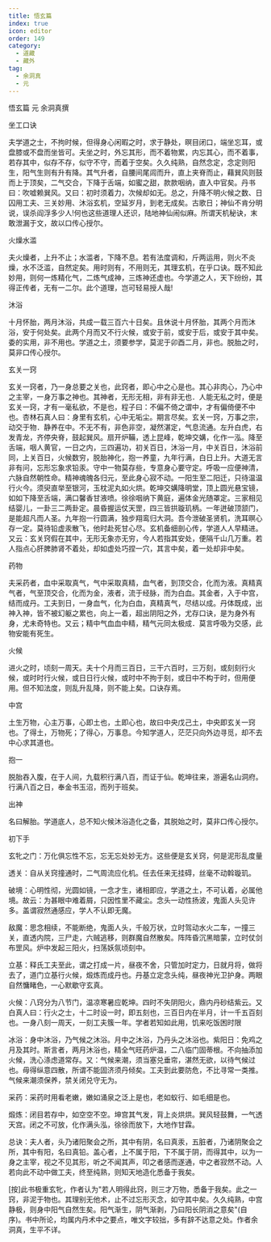 ```yaml
---
title: 悟玄篇
index: true
icon: editor
order: 149
category:
  - 道藏
  - 藏外
tag:
  - 余洞真
  - 元
---
```


悟玄篇 元 余洞真撰  

坐工口诀  

夫学道之士，不拘时候，但得身心闲暇之时，求于静处，暝目闭口，端坐忘耳，或盘膝或不盘而坐皆可。夫坐之时，外忘其形，而不着物累，内忘其心，而不着事，若存其中，似存不存，似守不守，而着于空矣。久久纯熟，自然念定，念定则阳生，阳气生则有升有降。其气升者，自腰间尾闾而升，直上夹脊而止，藉巽风则鼓而上于顶矣，二气交合，下降于舌端，如蜜之甜，款款咽纳，直入中官矣。丹书曰：吹嘘赖巽风。又曰：初时须着力，次候却如无。总之，升降不明火候之数、日囚用工夫、三关妙用、沐浴玄机，空延岁月，到老无成矣。古歌日；神仙不肯分明说，误杀阎浮多少人!何也这些道理人还识，陆地神仙闹似麻。所谓天机秘诀，末敢泄漏于文，故以口传心授尔。  

火燥水滥  

夫火燥者，上升不止；水滥者，下降不息。若有法度调和，斤两运用，则火不炎燥，水不泛滥，自然定矣。用时则有，不用则无，其理玄机，在乎口诀。既不知此妙用，则何一炼精化气，二炼气成神，三炼神还虚也。今学道之人，天下纷纷，其得正传者，无有一二尔。此个道理，岂可轻易授人哉!  

沐浴  

十月怀胎，两月沐浴，共成一载三百六十日矣。且休说十月怀胎，其两个月而沐浴，安于何处矣。此两个月而又不行火候，或安于前，或安于后，或安于其中矣。委的实用，非不用也。学道之土，须要参学，莫泥于卯酉二月，非也。脱胎之时，莫非口传心授尔。  

玄关一窍  

玄关一窍者，乃一身总要之关也，此窍者，即心中之心是也。其心非肉心，乃心中之主宰，一身万事之神也。其神者，无形无相，非有非无也．人能无私之时，便是玄关一窍，才有一毫私欲，不是也，程子曰：不偏不倚之谓中，才有偏倚便不中也。杏林石真人曰：身里有玄机，心中无垢尘。期言尽矣。玄关一窍，万事之宗，动交于物．静养在中。不无不有，非色非空，凝然湛定，气息流通。左升白虎，右发青龙，齐停央脊，鼓起巽风。扇开炉鞴，透上昆峰，乾坤交媾，化作一泓。降至舌端，咽人黄官，一日之内，三四遍功，初关百日，沐浴一月，中关百日，沐浴前同，上关百日，火候数穷，脱胎神化，抱一养童，九年行满，白日上升。大道无言非有问，忘形忘象求铅汞。守中一物莫存些，专意身心要守定。呼吸一应便神清，六脉自然朝性命。精神魂魄各归元，至此身心寂不动。一阳生至二阳迁，只待温温行火今。须臾直举至银河，玉枕泥丸如火烘。乾坤交媾降明堂，顶上圆光悬宝镜，如如下降至舌端，满口馨香甘液喷。徐徐咽纳下黄庭，遍体金光随罩定。三家相见结婴儿，一卦三二两卦定。晨昏握运仗天罡，四三皆拱璇玑柄。一年迸破顶颔门，是能超凡而人圣。九年抱一行圆满，独步翔鸾归大洞。吾今泄破圣贤机，洗耳暝心存一定。莫待铅虚汞散飞，他时赴死甘心尽。玄机备细剖心传，学道人人早精进。又云：玄关窍假在其中，无形无象亦无穷，今人若指其安处，便隔千山几万重。若人指点心肝脾肺肾不着处，却如虚处巧捏一穴，其言中矣，着一处却非中矣。  

药物  

夫采药者，血中采取真气，气中采取真精，血气者，到顶交合，化而为液。真精真气者，气至顶交合，化而为金，液者，流于经脉，而为白血。其金者，入于中宫，结而成丹。工夫到日，一身血气，化为白血，真精真气，尽结以成。丹体既成，出神入神，皆不被幻躯之累也，向上一着，超出阴阳之外，尤存口诀，是为身外有身，尤未奇特也。又云；精中气血血中精，精气元同太极成．莫言呼吸为交感，此物安能有死生。  

火候  

进火之时，顷刻一周天。夫十个月而三百日，三干六百时，三万刻，或刻刻行火候，或时时行火候，或日日行火候，或时中不拘于刻，或日中不构于时，但用便用。但不知法度，则乱升乱降，则不能上矣。口诀存焉。  

中宫  

土生万物，心主万事，心即土也，土即心也，故曰中央戊己土，中央即玄关一窍也。了得土，万物死；了得心，万事息。今知学道人，茫茫只向外边寻觅，却不去中心求其道也。  

抱一  

脱胎吞入腹，在于人间，九载积行满八百，而证于仙。乾坤往来，游遍名山洞府。行满八百之日，奉金书玉沼，而列于班矣。  

出神  

名曰解胎。学道底人，总不知火候沐浴造化之备，其脱始之时，莫非口传心授尔。  

初下手  

玄牝之门：万化俱忘性不忘，忘无忘处妙无方。这些便是玄关窍，何是泥形乱度量  

透关：自从关窍撞通时，二气周流应化机。任去任来无挂碍，丝毫不动斡璇玑。  

破境：心明性彻，光圆如镜，一念才生，诸相即应，学道之土，不可认着，必属他境。故云：为甚眼中难着屑，只因性里不藏尘。念头一动性扬波，鬼面人头见许多。盖谓寂然通感应，学人不认即无魔。  

敌魔：思念相续，不能断绝，鬼面人头，千般万状，立时驾动水火二车，一撞三关，直透内院，三尸走，六贼逃移，则群魔自然散矣。阵阵昏沉黑暗蒙，立时仗剑布罡风。炉中发起三阳火，扫荡妖氛顷刻中。  

立基：释氏工夫至此，谓之打成一片，昼夜不舍，只管加时定力，日就月将，做将去了，道门立基行火候，煅炼而成丹也。丹基立定念头纯，昼夜神光卫护身。两眼自然慵睹色，一心默歇守玄真。  

火候：八窍分为八节门，温凉寒暑应乾坤。四时不失阴阳火，鼎内丹砂结紫云。又白真人曰：行火之士，十二时设一时，即五刻也，三百日内在半月，计一千五百刻也。一身八刻一周天，一刻工夫簇一年。学者若知如此用，饥来吃饭困时限  

冰浴：身中沐浴，乃气候之沐浴。月中之沐浴，乃丹头之沐浴也。紫阳日：免鸡之月及其时。斯言者，两月沐浴也，精全气旺药炉温，二八临门固蒂根。不向抽添加火候，洗心涤虑道常存。又：气候来潮，须当塞兑垂帘，湛然无欲，以待气候过也。毋得纵意四散，所谓不能固济须丹倾矣。工夫到此要防危，不比寻常一类推。气候来潮须保养，禁关闭兑守无为。  

采药：采药时用看老嫩，嫩如涌泉之泛上是也，老如蚁行、如毛细是也。  

煅炼：闭目若存中，如空空不空。坤宫其气发，背上炎烘烘。巽风轻鼓舞，一气透天宫。闭之不可放，化作满头泓，徐徐而放下，大地作甘霖。  

总诀：夫人者，头乃诸阳聚会之所，其中有阴，名曰真汞，五脏者，乃诸阴聚会之所，其中有阳，名曰真铅。盖心者，上不属于阳，下不属于阴，而得其中，以为一身之主宰，视之不见其形，听之不闻其声，叩之者感而遂通，中之者寂然不动。人若向此不动中做工夫，终至纯熟，则知天地造化悉备于我矣。  

[按]此书极重玄牝，作者认为"若人明得此窍，则三才万物，悉备于我矣。此之一窍，非泥于物也。其理别无他术，止不过忘形灭念，如守其中矣。久久纯熟，中宫静极，则身中阳气自然生矣。阳气渐生，阴气渐剥，乃曰阳长阴消之意矣"(自序)。书中所论，均属内丹术中之要点，唯文字较拙，多有辞不达意之处。作者余洞真，生平不详。  
